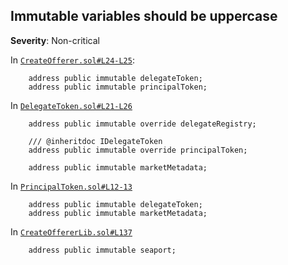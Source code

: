 ## Immutable variables should be uppercase

**Severity**: Non-critical

In [`CreateOfferer.sol#L24-L25`](https://github.com/code-423n4/2023-09-delegate/blob/a6dbac8068760ee4fc5bababb57e3fe79e5eeb2e/src/CreateOfferer.sol#L24):
```solidity
    address public immutable delegateToken;
    address public immutable principalToken;
```

In [`DelegateToken.sol#L21-L26`](https://github.com/code-423n4/2023-09-delegate/blob/a6dbac8068760ee4fc5bababb57e3fe79e5eeb2e/src/DelegateToken.sol#L21)
```solidity
    address public immutable override delegateRegistry;

    /// @inheritdoc IDelegateToken
    address public immutable override principalToken;

    address public immutable marketMetadata;
```

In [`PrincipalToken.sol#L12-13`](https://github.com/code-423n4/2023-09-delegate/blob/a6dbac8068760ee4fc5bababb57e3fe79e5eeb2e/src/PrincipalToken.sol#L12)
```solidity
    address public immutable delegateToken;
    address public immutable marketMetadata;
```


In [`CreateOffererLib.sol#L137`](https://github.com/code-423n4/2023-09-delegate/blob/a6dbac8068760ee4fc5bababb57e3fe79e5eeb2e/src/libraries/CreateOffererLib.sol#L137)
```solidity
    address public immutable seaport;
```



